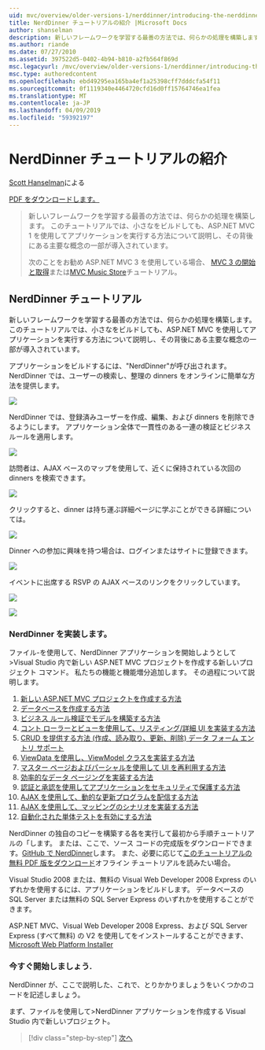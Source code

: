 ```yaml
---
uid: mvc/overview/older-versions-1/nerddinner/introducing-the-nerddinner-tutorial
title: NerdDinner チュートリアルの紹介 |Microsoft Docs
author: shanselman
description: 新しいフレームワークを学習する最善の方法では、何らかの処理を構築します。 このチュートリアル ASP.NE を使用して、サイズは小さいが完了すると、アプリケーションを構築する方法について説明しています.
ms.author: riande
ms.date: 07/27/2010
ms.assetid: 397522d5-0402-4b94-b810-a2fb564f869d
msc.legacyurl: /mvc/overview/older-versions-1/nerddinner/introducing-the-nerddinner-tutorial
msc.type: authoredcontent
ms.openlocfilehash: ebd49295ea165ba4ef1a25398cff7dddcfa54f11
ms.sourcegitcommit: 0f1119340e4464720cfd16d0ff15764746ea1fea
ms.translationtype: MT
ms.contentlocale: ja-JP
ms.lasthandoff: 04/09/2019
ms.locfileid: "59392197"
---
```

# <a name="introducing-the-nerddinner-tutorial"></a>NerdDinner チュートリアルの紹介

[Scott Hanselman](https://github.com/shanselman)による

[PDF をダウンロードします。](http://aspnetmvcbook.s3.amazonaws.com/aspnetmvc-nerdinner_v1.pdf)

> 新しいフレームワークを学習する最善の方法では、何らかの処理を構築します。 このチュートリアルでは、小さなをビルドしても、ASP.NET MVC 1 を使用してアプリケーションを実行する方法について説明し、その背後にある主要な概念の一部が導入されています。
> 
> 次のことをお勧め ASP.NET MVC 3 を使用している場合、 [MVC 3 の開始と取得](../../older-versions/getting-started-with-aspnet-mvc3/cs/intro-to-aspnet-mvc-3.md)または[MVC Music Store](../../older-versions/mvc-music-store/mvc-music-store-part-1.md)チュートリアル。


## <a name="nerddinner-tutorial"></a>NerdDinner チュートリアル

新しいフレームワークを学習する最善の方法では、何らかの処理を構築します。 このチュートリアルでは、小さなをビルドしても、ASP.NET MVC を使用してアプリケーションを実行する方法について説明し、その背後にある主要な概念の一部が導入されています。

アプリケーションをビルドするには、"NerdDinner"が呼び出されます。 NerdDinner では、ユーザーの検索し、整理の dinners をオンラインに簡単な方法を提供します。

![](introducing-the-nerddinner-tutorial/_static/image1.png)

NerdDinner では、登録済みユーザーを作成、編集、および dinners を削除できるようにします。 アプリケーション全体で一貫性のある一連の検証とビジネス ルールを適用します。

![](introducing-the-nerddinner-tutorial/_static/image2.png)

訪問者は、AJAX ベースのマップを使用して、近くに保持されている次回の dinners を検索できます。

![](introducing-the-nerddinner-tutorial/_static/image3.png)

クリックすると、dinner は持ち運ぶ詳細ページに学ぶことができる詳細については。

![](introducing-the-nerddinner-tutorial/_static/image4.png)

Dinner への参加に興味を持つ場合は、ログインまたはサイトに登録できます。

![](introducing-the-nerddinner-tutorial/_static/image5.png)

イベントに出席する RSVP の AJAX ベースのリンクをクリックしています。

![](introducing-the-nerddinner-tutorial/_static/image6.png)

![](introducing-the-nerddinner-tutorial/_static/image7.png)

### <a name="implementing-nerddinner"></a>NerdDinner を実装します。

ファイル-を使用して、NerdDinner アプリケーションを開始しようとして&gt;Visual Studio 内で新しい ASP.NET MVC プロジェクトを作成する新しいプロジェクト コマンド。 私たちの機能と機能増分追加します。 その過程について説明します。

1. [新しい ASP.NET MVC プロジェクトを作成する方法](create-a-new-aspnet-mvc-project.md)
2. [データベースを作成する方法](create-a-database.md)
3. [ビジネス ルール検証でモデルを構築する方法](build-a-model-with-business-rule-validations.md)
4. [コント ローラーとビューを使用して、リスティング/詳細 UI を実装する方法](use-controllers-and-views-to-implement-a-listingdetails-ui.md)
5. [CRUD を提供する方法 (作成、読み取り、更新、削除) データ フォーム エントリ サポート](provide-crud-create-read-update-delete-data-form-entry-support.md)
6. [ViewData を使用し、ViewModel クラスを実装する方法](use-viewdata-and-implement-viewmodel-classes.md)
7. [マスター ページおよびパーシャルを使用して UI を再利用する方法](re-use-ui-using-master-pages-and-partials.md)
8. [効率的なデータ ページングを実装する方法](implement-efficient-data-paging.md)
9. [認証と承認を使用してアプリケーションをセキュリティで保護する方法](secure-applications-using-authentication-and-authorization.md)
10. [AJAX を使用して、動的な更新プログラムを配信する方法](use-ajax-to-deliver-dynamic-updates.md)
11. [AJAX を使用して、マッピングのシナリオを実装する方法](use-ajax-to-implement-mapping-scenarios.md)
12. [自動化された単体テストを有効にする方法](enable-automated-unit-testing.md)

NerdDinner の独自のコピーを構築する各を実行して最初から手順チュートリアルの「します。 または、ここで、ソース コードの完成版をダウンロードできます。[GitHub で NerdDinner](https://github.com/AspNetMVPSamples/NerdDinner)します。 また、必要に応じて[このチュートリアルの無料 PDF 版をダウンロード](http://aspnetmvcbook.s3.amazonaws.com/aspnetmvc-nerdinner_v1.pdf)オフライン チュートリアルを読みたい場合。

Visual Studio 2008 または、無料の Visual Web Developer 2008 Express のいずれかを使用するには、アプリケーションをビルドします。 データベースの SQL Server または無料の SQL Server Express のいずれかを使用することができます。

ASP.NET MVC、Visual Web Developer 2008 Express、および SQL Server Express (すべて無料) の V2 を使用してをインストールすることができます、 [Microsoft Web Platform Installer](https://www.microsoft.com/web/downloads/platform.aspx)

### <a name="now-lets-get-started"></a>今すぐ開始しましょう.

NerdDinner が、ここで説明した、これで、とりかかりましょうをいくつかのコードを記述しましょう。

まず、ファイルを使用して&gt;NerdDinner アプリケーションを作成する Visual Studio 内で新しいプロジェクト。

> [!div class="step-by-step"]
> [次へ](create-a-new-aspnet-mvc-project.md)
